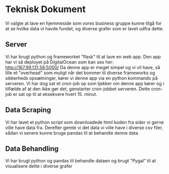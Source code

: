# Teknisk Dokument

Vi valgte at lave en hjemmeside som vores business gruppe kunne tilgå for at se hvilke data vi havde fundet, og diverse grafer som er lavet udfra dette.

## Server

Vi har brugt python og frameworket "flask" til at lave en web app. Den app har vi så deployet på DigitalOcean som kan ses her: http://167.99.131.56:5000/
Da denne app er meget simpel og vi vil have, så lille et "overhead" som muligt når det kommer til diverse frameworks og sikkerheds opsætninger, kører vi denne app via en python kommando på serveren. Vi har dog sat et cron-job op som tjekker om denne app kører og i tilfælde af at den ikke gør det, genstarter cron-jobbet serveren. Dette cron-job er sat op til at eksekvere hvert 15. minut.   

## Data Scraping

Vi har lavet et python script som downloadede html koden fra sider vi gerne ville have data fra. Derefter gemte vi det data vi ville have i diverse csv filer, sådan vi senere kunne bruge pandas til at behandle denne data.

## Data Behandling

Vi har brugt python og pandas til behandle dataen og brugt "Pygal" til at visualisere dette i diverse grafer
